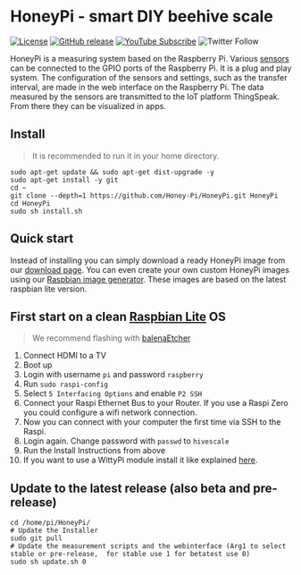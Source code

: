 # HoneyPi - smart DIY beehive scale
[![License](https://img.shields.io/badge/License-CC%20BY--NC--SA%203.0-blue.svg)](http://creativecommons.org/licenses/by-nc-sa/3.0/) [![GitHub release](https://img.shields.io/github/release/Honey-Pi/HoneyPi.svg)](https://github.com/Honey-Pi/HoneyPi/releases/latest) [![YouTube Subscribe](https://img.shields.io/badge/youtube-subscribe-%23c4302b.svg)](https://www.youtube.com/channel/UCUkJqPlSRkmrHjoIF89-LHg) ![Twitter Follow](https://img.shields.io/twitter/follow/TheHoneyPi.svg?style=social&label=Follow)


HoneyPi is a measuring system based on the Raspberry Pi. Various [sensors](https://www.honey-pi.de/schaltplan-und-sensoren/) can be connected to the GPIO ports of the Raspberry Pi. It is a plug and play system. The configuration of the sensors and settings, such as the transfer interval, are made in the web interface on the Raspberry Pi. The data measured by the sensors are transmitted to the IoT platform ThingSpeak. From there they can be visualized in apps. 


## Install
> It is recommended to run it in your home directory.

```
sudo apt-get update && sudo apt-get dist-upgrade -y
sudo apt-get install -y git
cd ~
git clone --depth=1 https://github.com/Honey-Pi/HoneyPi.git HoneyPi
cd HoneyPi
sudo sh install.sh
```

## Quick start

Instead of installing you can simply download a ready HoneyPi image from our [download page](https://www.honey-pi.de/downloads/). You can even create your own custom HoneyPi images using our [Raspbian image generator](https://github.com/Honey-Pi/HoneyPi-Build-Raspbian). These images are based on the latest raspbian lite version. 


## First start on a clean [Raspbian Lite](https://www.raspberrypi.org/downloads/raspbian/) OS

> We recommend flashing with [balenaEtcher](https://youtu.be/tcMT1hxhY3U)

1. Connect HDMI to a TV
2. Boot up
3. Login with username `pi` and password `raspberry`
4. Run `sudo raspi-config`
5. Select `5 Interfacing Options` and enable `P2 SSH`
6. Connect your Raspi Ethernet Bus to your Router. If you use a Raspi Zero you could configure a wifi network connection.
7. Now you can connect with your computer the first time via SSH to the Raspi.
8. Login again. Change password with `passwd` to `hivescale`
9. Run the Install Instructions from above
10. If you want to use a WittyPi module install it like explained [here](docs/WittyPi/).

## Update to the latest release (also beta and pre-release)

```
cd /home/pi/HoneyPi/
# Update the Installer
sudo git pull
# Update the measurement scripts and the webinterface (Arg1 to select stable or pre-release,  for stable use 1 for betatest use 0)
sudo sh update.sh 0
```
